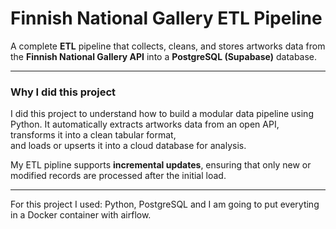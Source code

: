 # Finnish National Gallery ETL Pipeline

A complete **ETL** pipeline that collects, cleans, and stores artworks data from the **Finnish National Gallery API** 
into a **PostgreSQL (Supabase)** database.

---

### Why I did this project

I did this project to understand how to build a modular data pipeline using Python. 
It automatically extracts artworks data from an open API, transforms it into a clean tabular format,  
and loads or upserts it into a cloud database for analysis.

My ETL pipline supports **incremental updates**, ensuring that only new or modified records are processed 
after the initial load.

---


 For this project I used: Python, PostgreSQL and I am going to put everyting in a Docker container with airflow.

